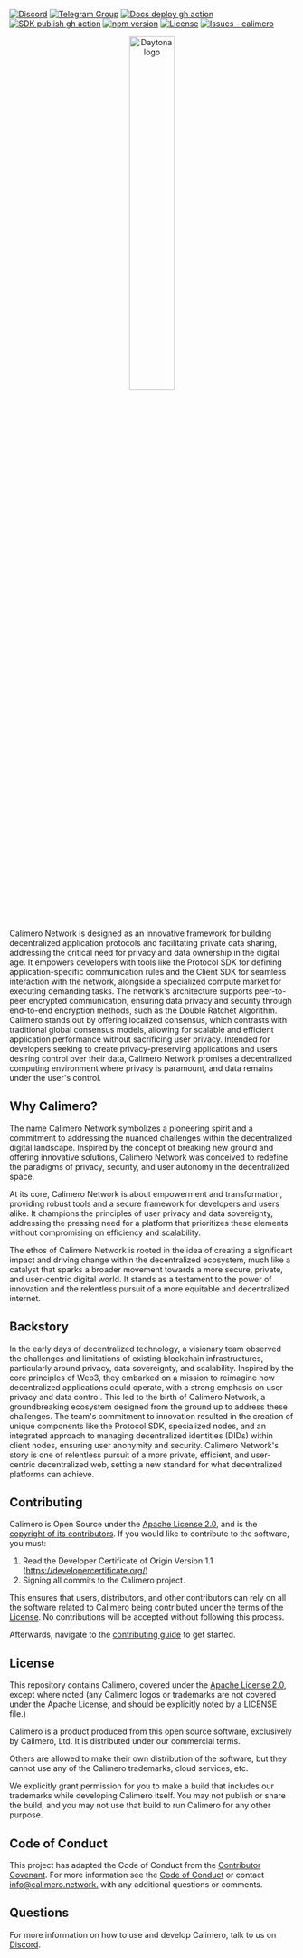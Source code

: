 
[![Discord](https://dcbadge.vercel.app/api/server/urJeMtRRMu?style=flat&theme=default-inverted)](https://discord.gg/urJeMtRRMu)
[![Telegram Group](https://img.shields.io/badge/Join-Telegram%20Group-blue.svg?logo=telegram)](https://t.me/+_6h-gJlnXO83OGVk)
[![Docs deploy gh action](https://github.com/calimero-network/core/actions/workflows/docusaurus_deploy.yml/badge.svg)](https://github.com/calimero-network/core/actions/workflows/docusaurus_deploy.yml)
[![SDK publish gh action](https://github.com/calimero-network/core/actions/workflows/calimero_sdk_publish.yml/badge.svg)](https://github.com/calimero-network/core/actions/workflows/calimero_sdk_publish.yml)
[![npm version](https://badge.fury.io/js/@calimero-is-near%2Fcalimero-p2p-sdk.svg)](https://badge.fury.io/js/@calimero-is-near%2Fcalimero-p2p-sdk)
[![License](https://img.shields.io/badge/License-Apache--2.0-blue)](#license)
[![Issues - calimero](https://img.shields.io/github/issues/calimero-network/core)](https://github.com/calimero-network/core/issues)

<div align="center">
  <picture>
    <source media="(prefers-color-scheme: dark)" srcset="https://assets-global.website-files.com/6256e0ccf395021e66e913b6/65cb5711287e06754d171147_calimero_logo_white.svg">
    <img alt="Daytona logo" style="" src="https://assets-global.website-files.com/6256e0ccf395021e66e913b6/65cb5711287e06754d171147_calimero_logo_white.svg" width="40%">
  </picture>
</div>

Calimero Network is designed as an innovative framework for building decentralized application protocols and facilitating private data sharing, addressing the critical need for privacy and data ownership in the digital age. It empowers developers with tools like the Protocol SDK for defining application-specific communication rules and the Client SDK for seamless interaction with the network, alongside a specialized compute market for executing demanding tasks. The network's architecture supports peer-to-peer encrypted communication, ensuring data privacy and security through end-to-end encryption methods, such as the Double Ratchet Algorithm. Calimero stands out by offering localized consensus, which contrasts with traditional global consensus models, allowing for scalable and efficient application performance without sacrificing user privacy. Intended for developers seeking to create privacy-preserving applications and users desiring control over their data, Calimero Network promises a decentralized computing environment where privacy is paramount, and data remains under the user's control.

## Why Calimero?

The name Calimero Network symbolizes a pioneering spirit and a commitment to addressing the nuanced challenges within the decentralized digital landscape. Inspired by the concept of breaking new ground and offering innovative solutions, Calimero Network was conceived to redefine the paradigms of privacy, security, and user autonomy in the decentralized space.

At its core, Calimero Network is about empowerment and transformation, providing robust tools and a secure framework for developers and users alike. It champions the principles of user privacy and data sovereignty, addressing the pressing need for a platform that prioritizes these elements without compromising on efficiency and scalability.

The ethos of Calimero Network is rooted in the idea of creating a significant impact and driving change within the decentralized ecosystem, much like a catalyst that sparks a broader movement towards a more secure, private, and user-centric digital world. It stands as a testament to the power of innovation and the relentless pursuit of a more equitable and decentralized internet.

## Backstory

In the early days of decentralized technology, a visionary team observed the challenges and limitations of existing blockchain infrastructures, particularly around privacy, data sovereignty, and scalability. Inspired by the core principles of Web3, they embarked on a mission to reimagine how decentralized applications could operate, with a strong emphasis on user privacy and data control. This led to the birth of Calimero Network, a groundbreaking ecosystem designed from the ground up to address these challenges. The team's commitment to innovation resulted in the creation of unique components like the Protocol SDK, specialized nodes, and an integrated approach to managing decentralized identities (DIDs) within client nodes, ensuring user anonymity and security. Calimero Network's story is one of relentless pursuit of a more private, efficient, and user-centric decentralized web, setting a new standard for what decentralized platforms can achieve.

## Contributing

Calimero is Open Source under the [Apache License 2.0](LICENSE), and is the [copyright of its contributors](NOTICE). If you would like to contribute to the software, you must:

1. Read the Developer Certificate of Origin Version 1.1 (https://developercertificate.org/)
2. Signing all commits to the Calimero project.

This ensures that users, distributors, and other contributors can rely on all the software related to Calimero being contributed under the terms of the [License](LICENSE). No contributions will be accepted without following this process.

Afterwards, navigate to the [contributing guide](CONTRIBUTING.md) to get started.

## License

This repository contains Calimero, covered under the [Apache License 2.0](LICENSE), except where noted (any Calimero logos or trademarks are not covered under the Apache License, and should be explicitly noted by a LICENSE file.)

Calimero is a product produced from this open source software, exclusively by Calimero, Ltd. It is distributed under our commercial terms.

Others are allowed to make their own distribution of the software, but they cannot use any of the Calimero trademarks, cloud services, etc.

We explicitly grant permission for you to make a build that includes our trademarks while developing Calimero itself. You may not publish or share the build, and you may not use that build to run Calimero for any other purpose.

## Code of Conduct

This project has adapted the Code of Conduct from the [Contributor Covenant](https://www.contributor-covenant.org/). For more information see the [Code of Conduct](CODE_OF_CONDUCT.md) or contact [info@calimero.network.](mailto:info@calimero.network) with any additional questions or comments.

## Questions


For more information on how to use and develop Calimero, talk to us on
[Discord](https://discord.gg/7HjWChbE).

